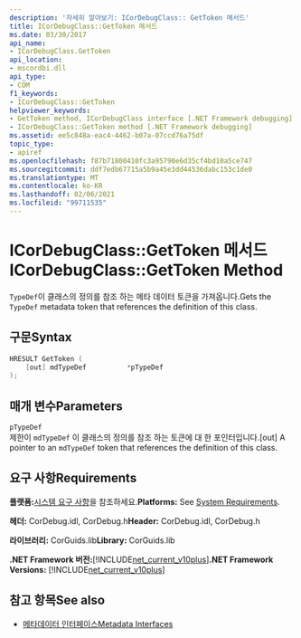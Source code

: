 ```yaml
---
description: '자세히 알아보기: ICorDebugClass:: GetToken 메서드'
title: ICorDebugClass::GetToken 메서드
ms.date: 03/30/2017
api_name:
- ICorDebugClass.GetToken
api_location:
- mscordbi.dll
api_type:
- COM
f1_keywords:
- ICorDebugClass::GetToken
helpviewer_keywords:
- GetToken method, ICorDebugClass interface [.NET Framework debugging]
- ICorDebugClass::GetToken method [.NET Framework debugging]
ms.assetid: ee5c848a-eac4-4462-b07a-07ccd76a75df
topic_type:
- apiref
ms.openlocfilehash: f87b71800410fc3a95790e6d35cf4bd10a5ce747
ms.sourcegitcommit: ddf7edb67715a5b9a45e3dd44536dabc153c1de0
ms.translationtype: MT
ms.contentlocale: ko-KR
ms.lasthandoff: 02/06/2021
ms.locfileid: "99711535"
---
```

# <a name="icordebugclassgettoken-method"></a><span data-ttu-id="f25cc-103">ICorDebugClass::GetToken 메서드</span><span class="sxs-lookup"><span data-stu-id="f25cc-103">ICorDebugClass::GetToken Method</span></span>

<span data-ttu-id="f25cc-104">`TypeDef`이 클래스의 정의를 참조 하는 메타 데이터 토큰을 가져옵니다.</span><span class="sxs-lookup"><span data-stu-id="f25cc-104">Gets the `TypeDef` metadata token that references the definition of this class.</span></span>  
  
## <a name="syntax"></a><span data-ttu-id="f25cc-105">구문</span><span class="sxs-lookup"><span data-stu-id="f25cc-105">Syntax</span></span>  
  
```cpp  
HRESULT GetToken (  
    [out] mdTypeDef          *pTypeDef  
);  
```  
  
## <a name="parameters"></a><span data-ttu-id="f25cc-106">매개 변수</span><span class="sxs-lookup"><span data-stu-id="f25cc-106">Parameters</span></span>  

 `pTypeDef`  
 <span data-ttu-id="f25cc-107">제한이 `mdTypeDef` 이 클래스의 정의를 참조 하는 토큰에 대 한 포인터입니다.</span><span class="sxs-lookup"><span data-stu-id="f25cc-107">[out] A pointer to an `mdTypeDef` token that references the definition of this class.</span></span>  
  
## <a name="requirements"></a><span data-ttu-id="f25cc-108">요구 사항</span><span class="sxs-lookup"><span data-stu-id="f25cc-108">Requirements</span></span>  

 <span data-ttu-id="f25cc-109">**플랫폼:**[시스템 요구 사항](../../get-started/system-requirements.md)을 참조하세요.</span><span class="sxs-lookup"><span data-stu-id="f25cc-109">**Platforms:** See [System Requirements](../../get-started/system-requirements.md).</span></span>  
  
 <span data-ttu-id="f25cc-110">**헤더:** CorDebug.idl, CorDebug.h</span><span class="sxs-lookup"><span data-stu-id="f25cc-110">**Header:** CorDebug.idl, CorDebug.h</span></span>  
  
 <span data-ttu-id="f25cc-111">**라이브러리:** CorGuids.lib</span><span class="sxs-lookup"><span data-stu-id="f25cc-111">**Library:** CorGuids.lib</span></span>  
  
 <span data-ttu-id="f25cc-112">**.NET Framework 버전:**[!INCLUDE[net_current_v10plus](../../../../includes/net-current-v10plus-md.md)]</span><span class="sxs-lookup"><span data-stu-id="f25cc-112">**.NET Framework Versions:** [!INCLUDE[net_current_v10plus](../../../../includes/net-current-v10plus-md.md)]</span></span>  
  
## <a name="see-also"></a><span data-ttu-id="f25cc-113">참고 항목</span><span class="sxs-lookup"><span data-stu-id="f25cc-113">See also</span></span>

- [<span data-ttu-id="f25cc-114">메타데이터 인터페이스</span><span class="sxs-lookup"><span data-stu-id="f25cc-114">Metadata Interfaces</span></span>](../metadata/metadata-interfaces.md)
